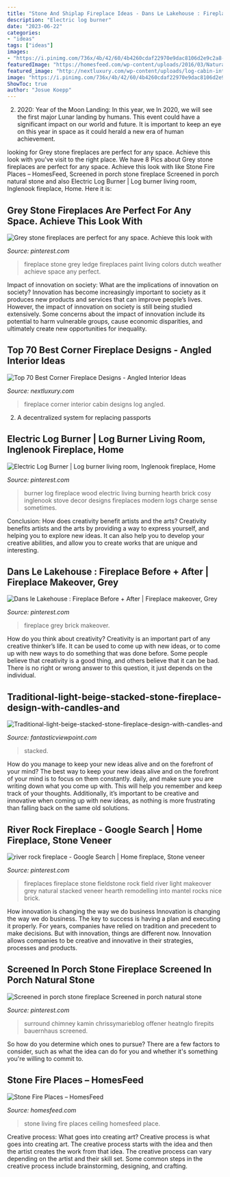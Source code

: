 ```yaml
---
title: "Stone And Shiplap Fireplace Ideas - Dans Le Lakehouse : Fireplace Before + After"
description: "Electric log burner"
date: "2023-06-22"
categories:
- "ideas"
tags: ["ideas"]
images:
- "https://i.pinimg.com/736x/4b/42/60/4b4260cdaf22970e9dac8106d2e9c2a8--grey-fireplace-fireplace-redo.jpg"
featuredImage: "https://homesfeed.com/wp-content/uploads/2016/03/Natural-Stone-Fire-Places-With-White-Furniture-In-Living-Room-And-Fan-On-Beams-Ceiling.jpg"
featured_image: "http://nextluxury.com/wp-content/uploads/log-cabin-interior-corner-fireplace-design-in-bedroom-of-house.jpg"
image: "https://i.pinimg.com/736x/4b/42/60/4b4260cdaf22970e9dac8106d2e9c2a8--grey-fireplace-fireplace-redo.jpg"
ShowToc: true
author: "Josue Koepp"
---
```



2) 2020: Year of the Moon Landing: In this year, we
In 2020, we will see the first major Lunar landing by humans. This event could have a significant impact on our world and future. It is important to keep an eye on this year in space as it could herald a new era of human achievement.

	

		
looking for Grey stone fireplaces are perfect for any space. Achieve this look with you've visit to the right place. We have 8 Pics about Grey stone fireplaces are perfect for any space. Achieve this look with like Stone Fire Places – HomesFeed, Screened in porch stone fireplace Screened in porch natural stone and also Electric Log Burner | Log burner living room, Inglenook fireplace, Home. Here it is:
		
    
## Grey Stone Fireplaces Are Perfect For Any Space. Achieve This Look With

<img loading=lazy src="https://i.pinimg.com/736x/2c/a4/86/2ca4869c6cb091ce31b1b84791bd4b67.jpg" onerror="this.onerror=null;this.src='https://tse4.mm.bing.net/th?id=OIP.es0x1yHFwLGSQj34AK9TfwHaJ3&amp;pid=15.1';" alt="Grey stone fireplaces are perfect for any space. Achieve this look with">

_Source: pinterest.com_

>fireplace stone grey ledge fireplaces paint living colors dutch weather achieve space any perfect. 

	

Impact of innovation on society: What are the implications of innovation on society?
Innovation has become increasingly important to society as it produces new products and services that can improve people’s lives. However, the impact of innovation on society is still being studied extensively. Some concerns about the impact of innovation include its potential to harm vulnerable groups, cause economic disparities, and ultimately create new opportunities for inequality.

    
## Top 70 Best Corner Fireplace Designs - Angled Interior Ideas

<img loading=lazy src="http://nextluxury.com/wp-content/uploads/log-cabin-interior-corner-fireplace-design-in-bedroom-of-house.jpg" onerror="this.onerror=null;this.src='https://tse2.mm.bing.net/th?id=OIP.FMQRrhSzXbwgAM2ybWF4tAHaJ3&amp;pid=15.1';" alt="Top 70 Best Corner Fireplace Designs - Angled Interior Ideas">

_Source: nextluxury.com_

>fireplace corner interior cabin designs log angled. 

	

2. A decentralized system for replacing passports 

    
## Electric Log Burner | Log Burner Living Room, Inglenook Fireplace, Home

<img loading=lazy src="https://i.pinimg.com/736x/9f/f4/8d/9ff48d18ac615998edd45ae9139b439e--electric-log-burner-electric-logs.jpg" onerror="this.onerror=null;this.src='https://tse2.mm.bing.net/th?id=OIP.QS67DqQBS-MMakzB6wPN0QHaJ3&amp;pid=15.1';" alt="Electric Log Burner | Log burner living room, Inglenook fireplace, Home">

_Source: pinterest.com_

>burner log fireplace wood electric living burning hearth brick cosy inglenook stove decor designs fireplaces modern logs charge sense sometimes. 

	

Conclusion: How does creativity benefit artists and the arts?
Creativity benefits artists and the arts by providing a way to express yourself, and helping you to explore new ideas. It can also help you to develop your creative abilities, and allow you to create works that are unique and interesting.

    
## Dans Le Lakehouse : Fireplace Before + After | Fireplace Makeover, Grey

<img loading=lazy src="https://i.pinimg.com/736x/4b/42/60/4b4260cdaf22970e9dac8106d2e9c2a8--grey-fireplace-fireplace-redo.jpg" onerror="this.onerror=null;this.src='https://tse2.mm.bing.net/th?id=OIP.QWOAIC5B4DEV5NGqRmT-lgHaJ4&amp;pid=15.1';" alt="Dans le Lakehouse : Fireplace Before + After | Fireplace makeover, Grey">

_Source: pinterest.com_

>fireplace grey brick makeover. 

	

How do you think about creativity?
Creativity is an important part of any creative thinker’s life. It can be used to come up with new ideas, or to come up with new ways to do something that was done before. Some people believe that creativity is a good thing, and others believe that it can be bad. There is no right or wrong answer to this question, it just depends on the individual.

    
## Traditional-light-beige-stacked-stone-fireplace-design-with-candles-and

<img loading=lazy src="https://www.fantasticviewpoint.com/wp-content/uploads/2016/11/Traditional-light-beige-stacked-stone-fireplace-design-with-candles-and-tiny-flowers-decorated-special-design-for-outdoor-and-indoor-fireplace-designs.jpg" onerror="this.onerror=null;this.src='https://tse4.mm.bing.net/th?id=OIP.X77aSiUNN8d-TGHbt6tGjgHaK3&amp;pid=15.1';" alt="Traditional-light-beige-stacked-stone-fireplace-design-with-candles-and">

_Source: fantasticviewpoint.com_

>stacked. 

	

How do you manage to keep your new ideas alive and on the forefront of your mind?
The best way to keep your new ideas alive and on the forefront of your mind is to focus on them constantly. daily, and make sure you are writing down what you come up with. This will help you remember and keep track of your thoughts. Additionally, it’s important to be creative and innovative when coming up with new ideas, as nothing is more frustrating than falling back on the same old solutions.

    
## River Rock Fireplace - Google Search | Home Fireplace, Stone Veneer

<img loading=lazy src="https://i.pinimg.com/736x/04/48/e9/0448e92b6c7307d018693ff3274f34ad--river-rock-fireplaces-river-rocks.jpg" onerror="this.onerror=null;this.src='https://tse1.mm.bing.net/th?id=OIP.rGKl8bVW3vaB6k6NR15tsgHaK3&amp;pid=15.1';" alt="river rock fireplace - Google Search | Home fireplace, Stone veneer">

_Source: pinterest.com_

>fireplaces fireplace stone fieldstone rock field river light makeover grey natural stacked veneer hearth remodelling into mantel rocks nice brick. 

	

How innovation is changing the way we do business
Innovation is changing the way we do business. The key to success is having a plan and executing it properly. For years, companies have relied on tradition and precedent to make decisions. But with innovation, things are different now. Innovation allows companies to be creative and innovative in their strategies, processes and products.

    
## Screened In Porch Stone Fireplace Screened In Porch Natural Stone

<img loading=lazy src="https://i.pinimg.com/736x/64/bb/56/64bb56adf674284bd55ef5ff3589e683.jpg" onerror="this.onerror=null;this.src='https://tse4.mm.bing.net/th?id=OIP.Fcs8oT-Osk9ic_6y_HqV6wHaLH&amp;pid=15.1';" alt="Screened in porch stone fireplace Screened in porch natural stone">

_Source: pinterest.com_

>surround chimney kamin chrissymarieblog offener heatnglo firepits bauernhaus screened. 

	

So how do you determine which ones to pursue? There are a few factors to consider, such as what the idea can do for you and whether it's something you're willing to commit to.

    
## Stone Fire Places – HomesFeed

<img loading=lazy src="https://homesfeed.com/wp-content/uploads/2016/03/Natural-Stone-Fire-Places-With-White-Furniture-In-Living-Room-And-Fan-On-Beams-Ceiling.jpg" onerror="this.onerror=null;this.src='https://tse2.mm.bing.net/th?id=OIP.A3GSVJmppMF6GB67HW9HvgHaLG&amp;pid=15.1';" alt="Stone Fire Places – HomesFeed">

_Source: homesfeed.com_

>stone living fire places ceiling homesfeed place. 

	

Creative process: What goes into creating art?
Creative process is what goes into creating art. The creative process starts with the idea and then the artist creates the work from that idea. The creative process can vary depending on the artist and their skill set. Some common steps in the creative process include brainstorming, designing, and crafting.

